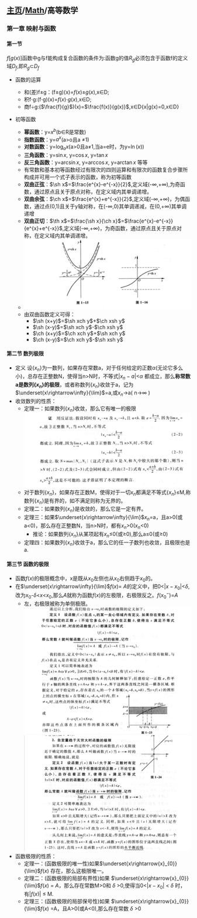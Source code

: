 <head>
    <script src="https://cdn.mathjax.org/mathjax/latest/MathJax.js?config=TeX-AMS-MML_HTMLorMML" type="text/javascript"></script>
    <script type="text/x-mathjax-config">
        MathJax.Hub.Config({
            tex2jax: {
            skipTags: ['script', 'noscript', 'style', 'textarea', 'pre'],
            inlineMath: [['$','$']]
            }
        });
    </script>
</head>

## [主页](../README.md)/[Math](./readme.md)/高等数学

### 第一章 映射与函数
#### 第一节
$f[g(x)]$函数中g与f能构成复合函数的条件为:函数g的值$R_{g}$必须包含于函数f的定义域$D_{f}$,即$R_{g}$$\subset$$D_{f}$

- 函数的运算
  - 和(差)f$\pm$g：(f$\pm$g)(x)=$f(x)$$\pm$$g(x)$,x$\in$D;
  - 积f$\cdot$g:(f$\cdot$g)(x)=$f(x)$$\cdot$$g(x)$,x$\in$D;
  - 商f$\div$g:($\frac{f}{g}$)(x)=$\frac{f(x)}{g(x)}$,x$\in$D\{x|g(x)=0,x$\in$D}
  
- 初等函数
  - **幂函数**：y=$x^{b}$(b$\in$R是常数)
  - **指数函数**：y=$a^{x}$(a>o且a $\neq$1)
  - **对数函数**：y=$\log_ax$(a>0且a$\neq$1,当a=e时，为y=$\ln(x)$) 
  - **三角函数**：y=$\sin x$, y=$\cos x$, y=$\tan x$
  - **反三角函数**：y=$\arcsin x$, y=$\arccos x$, y=$\arctan x$ 等等
  - 有常数和基本初等函数经过有限次的四则运算和有限次的函数复合步骤所构成并可用一个式子表示的函数，称为初等函数
  - **双曲正弦**：$\sh x$=$\frac{e^{x}-e^{-x}}{2}$,定义域(-$\infty$,+$\infty$),为奇函数，通过原点且关于原点对称，在定义域内其单调递增。
  - **双曲余弦**：$\ch x$=$\frac{e^{x}+e^{-x}}{2}$,定义域(-$\infty$,+$\infty$)，为偶函数，通过点(0,1)且关于y轴对称，在(-$\infty$,0)其单调递减，在(0,+$\infty$)其单调递增
  - **双曲正切**：$\th x$=$\frac{\sh x}{\ch x}$=$\frac{e^{x}-e^{-x}}{e^{x}+e^{-x}}$,定义域(-$\infty$,+$\infty$)，为奇函数，通过原点且关于原点对称，在定义域内其单调递增。
  - ![](/Math/pic/Math1.png)
  - 由双曲函数定义可得：
    - $\sh (x+y)$=$\sh xch y$+$\ch xsh y$
    - $\sh (x-y)$=$\sh xch y$-$\ch xsh y$
    - $\ch (x+y)$=$\ch xch y$+$\sh xch y$
    - $\ch (x-y)$=$\ch xch y$-$\sh xsh y$
#### 第二节 数列极限
- 定义 设{${x}_{n}$}为一数列，如果存在常数a，对于任何给定的正数$\alpha$(无论它多么小)，总存在正整数N，使得当n>N时，不等式$\lvert {x}_{n}-a\rvert$<$\alpha$ 都成立，那么**称常数a是数列{${x}_{n}$}的极限**，或者称数列{${x}_{n}$}收敛于a，记为 $\underset{x\rightarrow\infty}{\lim}$=a,或${x}_{n}$->a( n->$\infty$ )
- 收敛数列的性质：
  - 定理一：如果数列{${x}_{n}$}收敛，那么它有唯一的极限
![](/Math/pic/Math2.png)
  - 对于数列{${x}_{n}$}，如果存在正数M，使得对于一切${x}_{n}$都满足不等式{${x}_{n}$}$\le$M,称数列{${x}_{n}$}是有界的，如不满足则称为无界的。
  - 定理二：如果数列{${x}_{n}$}是收敛的，那么它是一定有界。
  - 定理三：如果$\underset{x\rightarrow\infty}{\lim}$${x}_{n}$=a，且a>0(或a<0)，那么存在正整数N，当n>N时，都有${x}_{n}$>0(${x}_{n}$<0)
    - 推论：如果数列{${x}_{n}$}从某项起有${x}_{n}$$\le$0(或$\ge$0),那么a$\le$0(或$\ge$0)
  - 定理四：如果数列{${x}_{n}$}收敛于a，那么它的任一子数列也收敛，且极限也是a.
#### 第三节 函数的极限
- 函数$f(x)$的极限概念中，x是既从${x}_{0}$左侧也从${x}_{0}$右侧趋于${x}_{0}$的。
- 在$\underset{x\rightarrow\infty}{\lim}$$f(x)$= $A$的定义中，把0<$\lvert {x}-{x}_{0}\rvert$<$\delta$,改为${x}_{0}$-$\delta$<$x$<${x}_{0}$,那么$A$就称为函数$f(x)$的左极限，右极限反之。$f({x}_{0}^{-})$=$A$
  - 左，右极限被称为单侧极限。 
![](/Math/pic/Math3.png)
![](/Math/pic/Math4.png)
- 函数极限的性质：
  - 定理一：(函数极限的唯一性)如果$\underset{x\rightarrow{x}_{0}}{\lim}$$f(x)$ 存在，那么这极限唯一。
  - 定理二：(函数极限的局部有界性)如果 $\underset{x\rightarrow{x}_{0}}{\lim}$$f(x)$ = $A$，那么存在常数M>0和 $\delta$ >0,使得当0<$\lvert {x}-{x}_{0}\rvert$ < $\delta$ 时，有$\lvert f(x)\rvert$ $\le$ M.
  - 定理三：(函数极限的局部保号性)如果 $\underset{x\rightarrow{x}_{0}}{\lim}$$f(x)$ =A，且A>0(或A<0),那么存在常数  $\delta$  >0